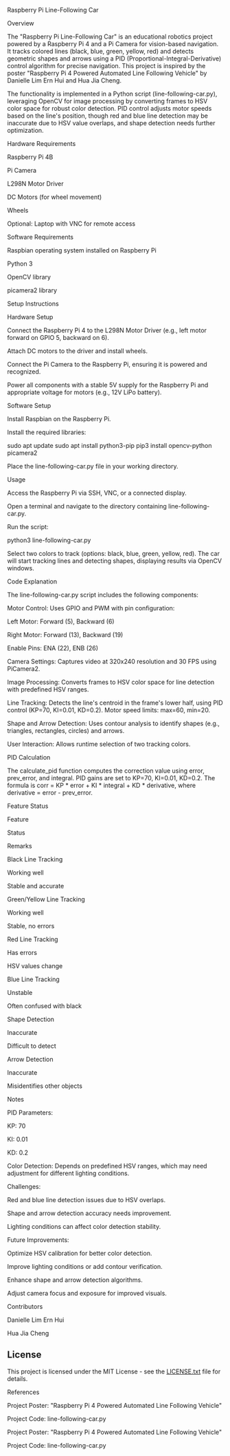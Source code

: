 Raspberry Pi Line-Following Car

Overview

The "Raspberry Pi Line-Following Car" is an educational robotics project powered by a Raspberry Pi 4 and a Pi Camera for vision-based navigation. It tracks colored lines (black, blue, green, yellow, red) and detects geometric shapes and arrows using a PID (Proportional-Integral-Derivative) control algorithm for precise navigation. This project is inspired by the poster "Raspberry Pi 4 Powered Automated Line Following Vehicle" by Danielle Lim Ern Hui and Hua Jia Cheng.

The functionality is implemented in a Python script (line-following-car.py), leveraging OpenCV for image processing by converting frames to HSV color space for robust color detection. PID control adjusts motor speeds based on the line's position, though red and blue line detection may be inaccurate due to HSV value overlaps, and shape detection needs further optimization.

Hardware Requirements





Raspberry Pi 4B



Pi Camera



L298N Motor Driver



DC Motors (for wheel movement)



Wheels



Optional: Laptop with VNC for remote access

Software Requirements





Raspbian operating system installed on Raspberry Pi



Python 3



OpenCV library



picamera2 library

Setup Instructions

Hardware Setup





Connect the Raspberry Pi 4 to the L298N Motor Driver (e.g., left motor forward on GPIO 5, backward on 6).



Attach DC motors to the driver and install wheels.



Connect the Pi Camera to the Raspberry Pi, ensuring it is powered and recognized.



Power all components with a stable 5V supply for the Raspberry Pi and appropriate voltage for motors (e.g., 12V LiPo battery).

Software Setup





Install Raspbian on the Raspberry Pi.



Install the required libraries:

sudo apt update
sudo apt install python3-pip
pip3 install opencv-python picamera2



Place the line-following-car.py file in your working directory.

Usage





Access the Raspberry Pi via SSH, VNC, or a connected display.



Open a terminal and navigate to the directory containing line-following-car.py.



Run the script:

python3 line-following-car.py



Select two colors to track (options: black, blue, green, yellow, red). The car will start tracking lines and detecting shapes, displaying results via OpenCV windows.

Code Explanation

The line-following-car.py script includes the following components:





Motor Control: Uses GPIO and PWM with pin configuration:





Left Motor: Forward (5), Backward (6)



Right Motor: Forward (13), Backward (19)



Enable Pins: ENA (22), ENB (26)



Camera Settings: Captures video at 320x240 resolution and 30 FPS using PiCamera2.



Image Processing: Converts frames to HSV color space for line detection with predefined HSV ranges.



Line Tracking: Detects the line's centroid in the frame's lower half, using PID control (KP=70, KI=0.01, KD=0.2). Motor speed limits: max=60, min=20.



Shape and Arrow Detection: Uses contour analysis to identify shapes (e.g., triangles, rectangles, circles) and arrows.



User Interaction: Allows runtime selection of two tracking colors.

PID Calculation

The calculate_pid function computes the correction value using error, prev_error, and integral. PID gains are set to KP=70, KI=0.01, KD=0.2. The formula is corr = KP * error + KI * integral + KD * derivative, where derivative = error - prev_error.

Feature Status







Feature



Status



Remarks





Black Line Tracking



Working well



Stable and accurate





Green/Yellow Line Tracking



Working well



Stable, no errors





Red Line Tracking



Has errors



HSV values change





Blue Line Tracking



Unstable



Often confused with black





Shape Detection



Inaccurate



Difficult to detect





Arrow Detection



Inaccurate



Misidentifies other objects

Notes





PID Parameters:





KP: 70



KI: 0.01



KD: 0.2



Color Detection: Depends on predefined HSV ranges, which may need adjustment for different lighting conditions.



Challenges:





Red and blue line detection issues due to HSV overlaps.



Shape and arrow detection accuracy needs improvement.



Lighting conditions can affect color detection stability.



Future Improvements:





Optimize HSV calibration for better color detection.



Improve lighting conditions or add contour verification.



Enhance shape and arrow detection algorithms.



Adjust camera focus and exposure for improved visuals.

Contributors





Danielle Lim Ern Hui



Hua Jia Cheng
## License

This project is licensed under the MIT License - see the [LICENSE.txt](./LICENSE.txt) file for details.



References





Project Poster: "Raspberry Pi 4 Powered Automated Line Following Vehicle"



Project Code: line-following-car.py





Project Poster: "Raspberry Pi 4 Powered Automated Line Following Vehicle"



Project Code: line-following-car.py

